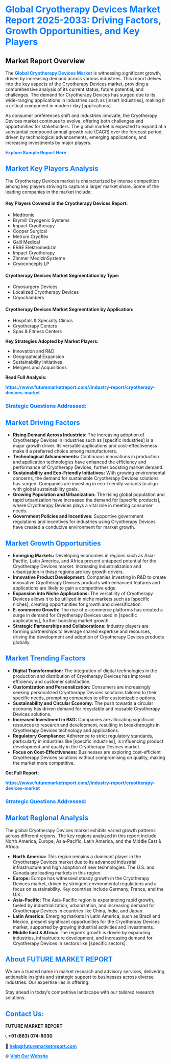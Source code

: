 <h1 style="color: #007BFF;">Global Cryotherapy Devices Market Report 2025-2033: Driving Factors, Growth Opportunities, and Key Players</h1>

<section id="overview">
<h2>Market Report Overview</h2>
<p>The <a href="https://www.futuremarketreport.com//industry-report/cryotherapy-devices-market" style="color: #007BFF; text-decoration: none;"><strong>Global Cryotherapy Devices Market</strong></a> is witnessing significant growth, driven by increasing demand across various industries. This report delves into the key aspects of the Cryotherapy Devices market, providing a comprehensive analysis of its current status, future potential, and challenges. The demand for Cryotherapy Devices has surged due to its wide-ranging applications in industries such as [insert industries], making it a critical component in modern-day [applications].</p>
<p>As consumer preferences shift and industries innovate, the Cryotherapy Devices market continues to evolve, offering both challenges and opportunities for stakeholders. The global market is expected to expand at a substantial compound annual growth rate (CAGR) over the forecast period, driven by technological advancements, emerging applications, and increasing investments by major players.</p>
</section>

<section id="overview">
<p><a href="https://www.futuremarketreport.com//request-sample/reportId=64657" style="color: #007BFF; text-decoration: none;"><strong>Explore Sample Report Here</strong></a></p>
</section>

<section id="key-players">
<h2 style="color: #007BFF;">Market Key Players Analysis</h2>
<p>The Cryotherapy Devices market is characterized by intense competition among key players striving to capture a larger market share. Some of the leading companies in the market include:</p>
<h4>Key Players Covered in the Cryotherapy Devices Report:</h4>
<ul><li>Medtronic</li><li>Brymill Cryogenic Systems</li><li>Impact Cryotherapy</li><li>Cooper Surgical</li><li>Metrum Cryoflex</li><li>Galil Medical</li><li>ERBE Elektromedizin</li><li>Impact Cryotherapy</li><li>Zimmer MedizinSysteme</li><li>Cryoconcepts LP</li></ul>
<h4>Cryotherapy Devices Market Segmentation by Type:</h4>
<ul><li>Cryosurgery Devices</li><li>Localized Cryotherapy Devices</li><li>Cryochambers</li></ul>

<h4>Cryotherapy Devices Market Segmentation by Application:</h4>
<ul><li>Hospitals &amp; Specialty Clinics</li><li>Cryotherapy Centers</li><li>Spas &amp; Fitness Centers</li></ul>
<p><strong>Key Strategies Adopted by Market Players:</strong></p>
<ul>
<li>Innovation and R&D</li>
<li>Geographical Expansion</li>
<li>Sustainability Initiatives</li>
<li>Mergers and Acquisitions</li>
</ul>
</section>

<section>
<p><strong>Read Full Analysis: </strong></p><a href="https://www.futuremarketreport.com//industry-report/cryotherapy-devices-market" style="color: #007BFF; text-decoration: none;"><strong>https://www.futuremarketreport.com//industry-report/cryotherapy-devices-market</strong></a>
<h3 style="color: #007BFF;">Strategic Questions Addressed:</h3>
</section>

<section id="driving-factors">
<h2 style="color: #007BFF;">Market Driving Factors</h2>
<ul>
<li><strong>Rising Demand Across Industries:</strong> The increasing adoption of Cryotherapy Devices in industries such as [specific industries] is a major growth driver. Its versatile applications and cost-effectiveness make it a preferred choice among manufacturers.</li>
<li><strong>Technological Advancements:</strong> Continuous innovations in production and application technologies have enhanced the efficiency and performance of Cryotherapy Devices, further boosting market demand.</li>
<li><strong>Sustainability and Eco-Friendly Initiatives:</strong> With growing environmental concerns, the demand for sustainable Cryotherapy Devices solutions has surged. Companies are investing in eco-friendly variants to align with global sustainability goals.</li>
<li><strong>Growing Population and Urbanization:</strong> The rising global population and rapid urbanization have increased the demand for [specific products], where Cryotherapy Devices plays a vital role in meeting consumer needs.</li>
<li><strong>Government Policies and Incentives:</strong> Supportive government regulations and incentives for industries using Cryotherapy Devices have created a conducive environment for market growth.</li>
</ul>
</section>

<section id="growth-opportunities">
<h2 style="color: #007BFF;">Market Growth Opportunities</h2>
<ul>
<li><strong>Emerging Markets:</strong> Developing economies in regions such as Asia-Pacific, Latin America, and Africa present untapped potential for the Cryotherapy Devices market. Increasing industrialization and urbanization in these regions are key growth drivers.</li>
<li><strong>Innovative Product Development:</strong> Companies investing in R&D to create innovative Cryotherapy Devices products with enhanced features and applications are likely to gain a competitive edge.</li>
<li><strong>Expansion into Niche Applications:</strong> The versatility of Cryotherapy Devices allows it to be utilized in niche markets such as [specific niches], creating opportunities for growth and diversification.</li>
<li><strong>E-commerce Growth:</strong> The rise of e-commerce platforms has created a surge in demand for Cryotherapy Devices used in [specific applications], further boosting market growth.</li>
<li><strong>Strategic Partnerships and Collaborations:</strong> Industry players are forming partnerships to leverage shared expertise and resources, driving the development and adoption of Cryotherapy Devices products globally.</li>
</ul>
</section>

<section id="trending-factors">
<h2 style="color: #007BFF;">Market Trending Factors</h2>
<ul>
<li><strong>Digital Transformation:</strong> The integration of digital technologies in the production and distribution of Cryotherapy Devices has improved efficiency and customer satisfaction.</li>
<li><strong>Customization and Personalization:</strong> Consumers are increasingly seeking personalized Cryotherapy Devices solutions tailored to their specific needs, prompting companies to offer customizable options.</li>
<li><strong>Sustainability and Circular Economy:</strong> The push towards a circular economy has driven demand for recyclable and reusable Cryotherapy Devices solutions.</li>
<li><strong>Increased Investment in R&D:</strong> Companies are allocating significant resources to research and development, resulting in breakthroughs in Cryotherapy Devices technology and applications.</li>
<li><strong>Regulatory Compliance:</strong> Adherence to strict regulatory standards, particularly in industries like [specific industries], is influencing product development and quality in the Cryotherapy Devices market.</li>
<li><strong>Focus on Cost-Effectiveness:</strong> Businesses are exploring cost-efficient Cryotherapy Devices solutions without compromising on quality, making the market more competitive.</li>
</ul>
</section>

<section>
<p><strong>Get Full Report: </strong></p><a href="https://www.futuremarketreport.com//industry-report/cryotherapy-devices-market" style="color: #007BFF; text-decoration: none;"><strong>https://www.futuremarketreport.com//industry-report/cryotherapy-devices-market</strong></a>
<h3 style="color: #007BFF;">Strategic Questions Addressed:</h3>
</section>


<section id="regional-analysis">
<h2 style="color: #007BFF;">Market Regional Analysis</h2>
<p>The global Cryotherapy Devices market exhibits varied growth patterns across different regions. The key regions analyzed in this report include North America, Europe, Asia-Pacific, Latin America, and the Middle East & Africa:</p>
<ul>
<li><strong>North America:</strong> This region remains a dominant player in the Cryotherapy Devices market due to its advanced industrial infrastructure and high adoption of new technologies. The U.S. and Canada are leading markets in this region.</li>
<li><strong>Europe:</strong> Europe has witnessed steady growth in the Cryotherapy Devices market, driven by stringent environmental regulations and a focus on sustainability. Key countries include Germany, France, and the U.K.</li>
<li><strong>Asia-Pacific:</strong> The Asia-Pacific region is experiencing rapid growth, fueled by industrialization, urbanization, and increasing demand for Cryotherapy Devices in countries like China, India, and Japan.</li>
<li><strong>Latin America:</strong> Emerging markets in Latin America, such as Brazil and Mexico, present significant opportunities for the Cryotherapy Devices market, supported by growing industrial activities and investments.</li>
<li><strong>Middle East & Africa:</strong> The region’s growth is driven by expanding industries, infrastructure development, and increasing demand for Cryotherapy Devices in sectors like [specific sectors].</li>
</ul>
</section>

<footer>
<h2 style="color: #007BFF;">About FUTURE MARKET REPORT</h2>
<p>We are a trusted name in market research and advisory services, delivering actionable insights and strategic support to businesses across diverse industries. Our expertise lies in offering:</p>

<p>Stay ahead in today’s competitive landscape with our tailored research solutions.</p>

<h2 style="color: #007BFF;">Contact Us:</h2>
<p><strong>FUTURE MARKET REPORT</strong></p>
<p>📞 <strong>+91 (883) 074-8030</strong></p>
<p>📧 <strong><a href="mailto:help@futuremarketreport.com" style="color: #007BFF;">help@futuremarketreport.com</a></strong></p>
<p>🌐 <strong><a href="https://www.futuremarketreport.com/" style="color: #007BFF;">Visit Our Website</a></strong></p>
</footer>